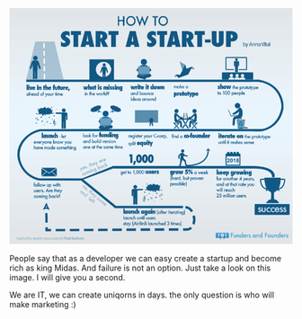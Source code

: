 ![](resources/img/how-to-start-a-start-up.png)

<aside class="notes">
People say that as a developer we can easy create a startup and become rich as king Midas.
And failure is not an option. Just take a look on this image. I will give you a second.

We are IT, we can create uniqorns in days. the only question is who will make marketing :)
</aside>
